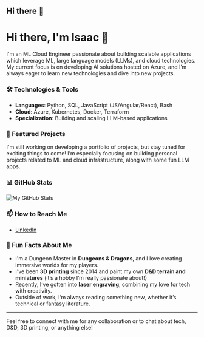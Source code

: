 ## Hi there 👋
# Hi there, I'm Isaac 👋

I'm an ML Cloud Engineer passionate about building scalable applications which leverage ML, large language models (LLMs), and cloud technologies. 
My current focus is on developing AI solutions hosted on Azure, and I’m always eager to learn new technologies and dive into new projects.

### 🛠️ Technologies & Tools

- **Languages**: Python, SQL, JavaScript (JS/Angular/React), Bash
- **Cloud**: Azure, Kubernetes, Docker, Terraform
- **Specialization**: Building and scaling LLM-based applications

### 📂 Featured Projects

I'm still working on developing a portfolio of projects, but stay tuned for exciting things to come! I’m especially focusing on building personal projects related to ML and cloud infrastructure, along with some fun LLM apps.

### 📊 GitHub Stats

![My GitHub Stats](https://github-readme-stats.vercel.app/api?username=isaacsutor&show_icons=true&count_private=true)

### 📫 How to Reach Me

- [LinkedIn](https://linkedin.com/in/isaacsutor)

### 🎲 Fun Facts About Me

- I'm a Dungeon Master in **Dungeons & Dragons**, and I love creating immersive worlds for my players.
- I've been **3D printing** since 2014 and paint my own **D&D terrain and miniatures** (it’s a hobby I’m really passionate about!)
- Recently, I’ve gotten into **laser engraving**, combining my love for tech with creativity.
- Outside of work, I’m always reading something new, whether it’s technical or fantasy literature.

---

Feel free to connect with me for any collaboration or to chat about tech, D&D, 3D printing, or anything else!

<!--
**isaacsutor/isaacsutor** is a ✨ _special_ ✨ repository because its `README.md` (this file) appears on your GitHub profile.

Here are some ideas to get you started:

- 🔭 I’m currently working on ...
- 🌱 I’m currently learning ...
- 👯 I’m looking to collaborate on ...
- 🤔 I’m looking for help with ...
- 💬 Ask me about ...
- 📫 How to reach me: ...
- 😄 Pronouns: ...
- ⚡ Fun fact: ...
-->
